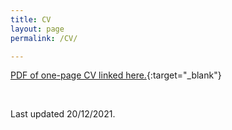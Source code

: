 ```yaml
---
title: CV
layout: page
permalink: /CV/

---
```

[PDF of one-page CV linked here.]({{shivyucel.github.io}}/static/28122021.pdf){:target="_blank"}

<br/>

Last updated 20/12/2021.



